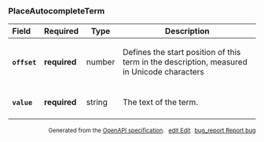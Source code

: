 <!--- This is a generated file, do not edit! -->
<!--- [START maps_http_schema_placeautocompleteterm] -->
<h3 class="schema-object" id="PlaceAutocompleteTerm">PlaceAutocompleteTerm</h3>

| Field                                                                                                      | Required     | Type   | Description                                                                                                                                      |
| :--------------------------------------------------------------------------------------------------------- | ------------ | ------ | ------------------------------------------------------------------------------------------------------------------------------------------------ |
| <h4 id="PlaceAutocompleteTerm-offset" class="add-link schema-object-property-key"><code>offset</code></h4> | **required** | number | <div class="nonref-property-description"><p>Defines the start position of this term in the description, measured in Unicode characters</p></div> |
| <h4 id="PlaceAutocompleteTerm-value" class="add-link schema-object-property-key"><code>value</code></h4>   | **required** | string | <div class="nonref-property-description"><p>The text of the term.</p></div>                                                                      |

<p style="text-align: right; font-size: smaller;">Generated from the <a class="gc-analytics-event" data-category="GMP" data-label="openapi-github" href="https://github.com/googlemaps/openapi-specification" title="Google Maps Platform OpenAPI Specification" class="external">OpenAPI specification</a>.
<a class="gc-analytics-event" data-category="GMP" data-label="openapi-github-maps-http-schema-placeautocompleteterm" data-action="edit" style="margin-left: 5px;" href="https://github.com/googlemaps/openapi-specification/blob/main/specification/schemas/PlaceAutocompleteTerm.yml" title="Edit on GitHub"><span class="material-icons">edit</span> Edit</a>
<a class="gc-analytics-event" data-category="GMP" data-label="openapi-github-maps-http-schema-placeautocompleteterm" data-action="bug" style="margin-left: 5px;" href="https://github.com/googlemaps/openapi-specification/issues/new?assignees=&labels=type%3A+bug%2C+triage+me&template=bug_report.md&title=[schemas] Bug - PlaceAutocompleteTerm" title="File bug for schemas on GitHub"><span class="material-icons">bug_report</span> Report bug</a>
</p>

<!--- [END maps_http_schema_placeautocompleteterm] -->
